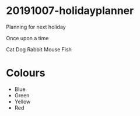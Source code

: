 # 20191007-holidayplanner
Planning for next holiday

Once upon a time

Cat
Dog
Rabbit
Mouse
Fish

Colours
=======
* Blue
* Green
* Yellow
* Red
